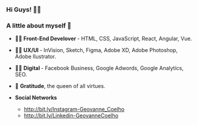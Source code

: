 ### Hi Guys! 🐱‍👤
### A little about myself 👦

- 👨‍💻 <b> Front-End Develover </b> - HTML, CSS, JavaScript, React, Angular, Vue.

- 👨‍🔧 <b> UX/UI </b> - InVision, Sketch, Figma, Adobe XD, Adobe Photoshop, Adobe Ilustrator.

- 🕵️‍♂️ <b> Digital </b> - Facebook Business, Google Adwords, Google Analytics, SEO.

- 🤴 <b>Gratitude</b>, the queen of all virtues.

- <b> Social Networks </b>
  - http://bit.ly/Instagram-Geovanne_Coelho
  - http://bit.ly/Linkedin-GeovanneCoelho
<!--
**geovannecoelho/geovannecoelho** is a ✨ _special_ ✨ repository because its `README.md` (this file) appears on your GitHub profile.

Here are some ideas to get you started:

- 🔭 I’m currently working on ...
- 🌱 I’m currently learning ...
- 👯 I’m looking to collaborate on ...
- 🤔 I’m looking for help with ...
- 💬 Ask me about ...
- 📫 How to reach me: ...
- 😄 Pronouns: ...
- ⚡ Fun fact: ...
-->
